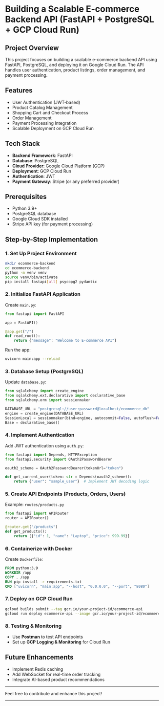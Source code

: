 # Building a Scalable E-commerce Backend API (FastAPI + PostgreSQL + GCP Cloud Run)

## Project Overview
This project focuses on building a scalable e-commerce backend API using FastAPI, PostgreSQL, and deploying it on Google Cloud Run. The API handles user authentication, product listings, order management, and payment processing.

## Features
- User Authentication (JWT-based)
- Product Catalog Management
- Shopping Cart and Checkout Process
- Order Management
- Payment Processing Integration
- Scalable Deployment on GCP Cloud Run

## Tech Stack
- **Backend Framework**: FastAPI
- **Database**: PostgreSQL
- **Cloud Provider**: Google Cloud Platform (GCP)
- **Deployment**: GCP Cloud Run
- **Authentication**: JWT
- **Payment Gateway**: Stripe (or any preferred provider)

## Prerequisites
- Python 3.9+
- PostgreSQL database
- Google Cloud SDK installed
- Stripe API key (for payment processing)

## Step-by-Step Implementation

### 1. Set Up Project Environment
```bash
mkdir ecommerce-backend
cd ecommerce-backend
python -m venv venv
source venv/bin/activate
pip install fastapi[all] psycopg2 pydantic
```

### 2. Initialize FastAPI Application
Create `main.py`:
```python
from fastapi import FastAPI

app = FastAPI()

@app.get("/")
def read_root():
    return {"message": "Welcome to E-commerce API"}
```

Run the app:
```bash
uvicorn main:app --reload
```

### 3. Database Setup (PostgreSQL)
Update `database.py`:
```python
from sqlalchemy import create_engine
from sqlalchemy.ext.declarative import declarative_base
from sqlalchemy.orm import sessionmaker

DATABASE_URL = "postgresql://user:password@localhost/ecommerce_db"
engine = create_engine(DATABASE_URL)
SessionLocal = sessionmaker(bind=engine, autocommit=False, autoflush=False)
Base = declarative_base()
```

### 4. Implement Authentication
Add JWT authentication using `auth.py`:
```python
from fastapi import Depends, HTTPException
from fastapi.security import OAuth2PasswordBearer

oauth2_scheme = OAuth2PasswordBearer(tokenUrl="token")

def get_current_user(token: str = Depends(oauth2_scheme)):
    return {"user": "sample_user"}  # Implement JWT decoding logic
```

### 5. Create API Endpoints (Products, Orders, Users)
Example: `routes/products.py`
```python
from fastapi import APIRouter
router = APIRouter()

@router.get("/products")
def get_products():
    return [{"id": 1, "name": "Laptop", "price": 999.99}]
```

### 6. Containerize with Docker
Create `Dockerfile`:
```dockerfile
FROM python:3.9
WORKDIR /app
COPY . /app
RUN pip install -r requirements.txt
CMD ["uvicorn", "main:app", "--host", "0.0.0.0", "--port", "8080"]
```

### 7. Deploy on GCP Cloud Run
```bash
gcloud builds submit --tag gcr.io/your-project-id/ecommerce-api
gcloud run deploy ecommerce-api --image gcr.io/your-project-id/ecommerce-api --platform managed
```

### 8. Testing & Monitoring
- Use **Postman** to test API endpoints
- Set up **GCP Logging & Monitoring** for Cloud Run

## Future Enhancements
- Implement Redis caching
- Add WebSocket for real-time order tracking
- Integrate AI-based product recommendations

---

Feel free to contribute and enhance this project!

---

